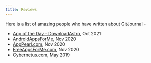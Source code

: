 ```yaml
---
title: Reviews
---
```


Here is a list of amazing people who have written about GitJournal -

* [App of the Day - DownloadAstro](https://appoftheday.downloadastro.com/app/gitjournal-markdown-notes-integrated-with-git/), Oct 2021
* [AndroidAppsForMe](https://androidappsforme.com/gitjournal-app-review/), Nov 2020
* [AppPearl.com](https://apppearl.com/gitjournal-app-review/), Nov 2020
* [FreeAppsForMe.com](https://freeappsforme.com/gitjournal-app-review/), Nov 2020
* [Cybernetus.com](https://cybernetus.com/post/gitjournal-o-achado-do-dia/), May 2019
